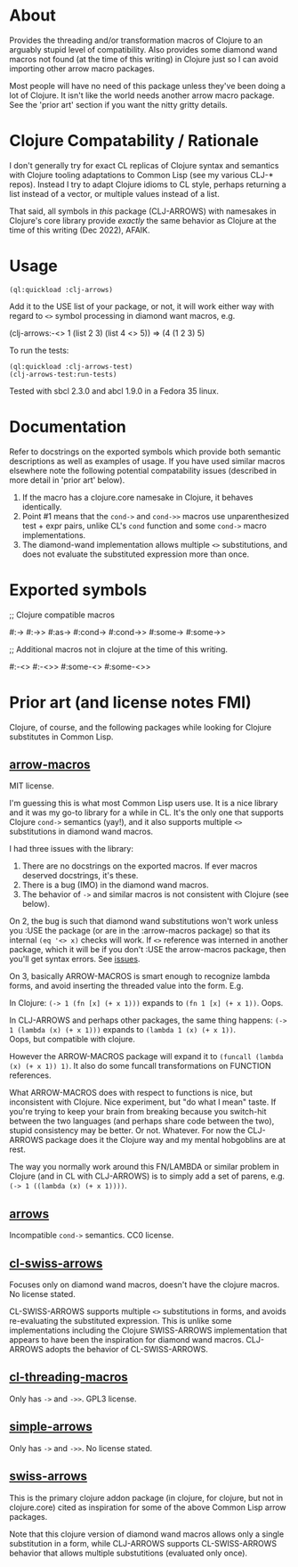 # About

Provides the threading and/or transformation macros of Clojure to an arguably
stupid level of compatibility. Also provides some diamond wand macros
not found (at the time of this writing) in Clojure just so I can avoid importing
other arrow macro packages.

Most people will have no need of this package unless they've been doing a lot of Clojure.
It isn't like the world needs another arrow macro package.
See the 'prior art' section if you want the nitty gritty details.

# Clojure Compatability / Rationale

I don't generally try for exact CL replicas of Clojure syntax and semantics
with Clojure tooling adaptations to Common Lisp (see my various CLJ-* repos). Instead I try
to adapt Clojure idioms to CL style, perhaps returning a list instead of a
vector, or multiple values instead of a list. 

That said, all symbols in _this_ package (CLJ-ARROWS) with namesakes
in Clojure's core library provide _exactly_ the same behavior
as Clojure at the time of this writing (Dec 2022), AFAIK.

# Usage

    (ql:quickload :clj-arrows)

Add it to the USE list of your package, or not, it will work either way with regard
to `<>` symbol processing in diamond want macros, e.g.

   (clj-arrows:-<> 1 (list 2 3) (list 4 <> 5)) => (4 (1 2 3) 5)

To run the tests:

    (ql:quickload :clj-arrows-test)
    (clj-arrows-test:run-tests)

Tested with sbcl 2.3.0 and abcl 1.9.0 in a Fedora 35 linux.

# Documentation

Refer to docstrings on the exported symbols which provide both semantic descriptions
as well as examples of usage.  If you have used similar macros elsewhere note
the following potential compatability issues
(described in more detail in 'prior art' below).

1. If the macro has a clojure.core namesake in Clojure, it behaves identically.
2. Point #1 means that the `cond->` and `cond->>` macros use unparenthesized test + expr pairs, unlike CL's `cond` function and some `cond->` macro implementations.
3. The diamond-wand implementation allows multiple `<>` substitutions, and does not evaluate the substituted expression more than once.


# Exported symbols

   ;; Clojure compatible macros

   #:->
   #:->>
   #:as->
   #:cond->
   #:cond->>
   #:some->
   #:some->>

   ;; Additional macros not in clojure at the time of this writing.

   #:-<>
   #:-<>>
   #:some-<>
   #:some-<>>


# Prior art (and license notes FMI)

Clojure, of course, and the following packages while looking for Clojure substitutes
in Common Lisp.

## [arrow-macros](https://github.com/hipeta/arrow-macros/)

MIT license.

I'm guessing this is what most Common Lisp users use. It is a nice library and
it was my go-to library for a while in CL. It's the only one that supports
Clojure `cond->` semantics (yay!), and it also supports multiple `<>` substitutions 
in diamond wand macros.

I had three issues with the library:

1. There are no docstrings on the exported macros. If ever macros deserved docstrings, it's these.
2. There is a bug (IMO) in the diamond wand macros.
3. The behavior of `->` and similar macros is not consistent with Clojure (see below).

On 2, the bug is such that diamond wand substitutions won't work unless you
:USE the package (or are in the :arrow-macros package) so that its internal
`(eq '<> x)` checks will work.  If `<>` reference was interned in
another package, which it will be if you don't :USE the arrow-macros package, then
you'll get syntax errors. See [issues](https://github.com/hipeta/arrow-macros/issues/4).

On 3, basically ARROW-MACROS is smart enough to recognize lambda forms, and avoid
inserting the threaded value into the form. E.g.

In Clojure:
`(-> 1 (fn [x] (+ x 1)))` expands to `(fn 1 [x] (+ x 1))`.  Oops. 

In CLJ-ARROWS and perhaps other packages, the same thing happens:
`(-> 1 (lambda (x) (+ x 1)))` expands to `(lambda 1 (x) (+ x 1))`.  
Oops, but compatible with clojure.

However the ARROW-MACROS package will expand it to `(funcall (lambda (x) (+ x 1)) 1)`. 
It also do some funcall transformations on FUNCTION references.

What ARROW-MACROS does with respect to functions is nice, but inconsistent with Clojure.
Nice experiment, but "do what I mean" taste.  If you're
trying to keep your brain from breaking because you switch-hit between the two
languages (and perhaps share code between the two), stupid consistency may be
better.  Or not. Whatever. For now the CLJ-ARROWS package does it the Clojure way
and my mental hobgoblins are at rest.

The way you normally work around this FN/LAMBDA or similar problem in Clojure
(and in CL with CLJ-ARROWS) is to simply
add a set of parens, e.g. `(-> 1 ((lambda (x) (+ x 1))))`.

## [arrows](https://github.com/Harleqin/arrows)

Incompatible `cond->` semantics.  CC0 license.

## [cl-swiss-arrows](https://github.com/andy128k/cl-swiss-arrows/)

Focuses only on diamond wand macros, doesn't have the clojure macros.  No license stated.

CL-SWISS-ARROWS supports multiple `<>` substitutions in forms, and avoids
re-evaluating the substituted expression.  This is unlike some implementations
including the Clojure SWISS-ARROWS implementation that appears to have been
the inspiration for diamond wand macros. CLJ-ARROWS adopts the behavior of CL-SWISS-ARROWS.

## [cl-threading-macros](https://github.com/horellana/cl-threading-macros)

Only has `->` and `->>`.  GPL3 license.

## [simple-arrows](https://github.com/digikar99/simple-arrows)

Only has `->` and `->>`. No license stated.

## [swiss-arrows](https://github.com/rplevy/swiss-arrows)

This is the primary clojure addon package 
(in clojure, for clojure, but not in clojure.core) cited
as inspiration for some of the above Common Lisp arrow packages.

Note that this clojure version of diamond wand macros allows only a single substitution
in a form, while CLJ-ARROWS supports CL-SWISS-ARROWS behavior that allows multiple
substutitions (evaluated only once).
